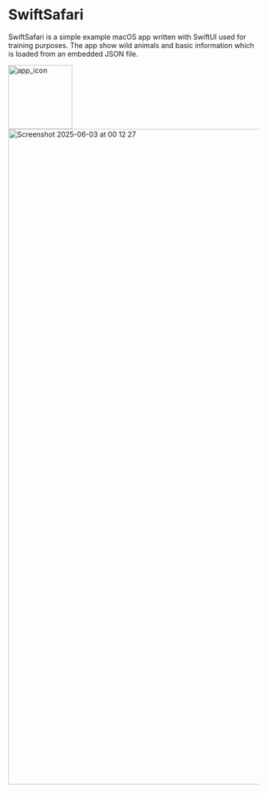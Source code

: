 # SwiftSafari

SwiftSafari is a simple example macOS app written with SwiftUI used for training purposes. The app show wild animals and basic information which is loaded from an embedded JSON file.

<img width="128" alt="app_icon" src="https://github.com/user-attachments/assets/c8da648b-d247-4686-b785-fd4160cd8027" />
<img width="1312" alt="Screenshot 2025-06-03 at 00 12 27" src="https://github.com/user-attachments/assets/20f3699d-fc58-4623-b833-dd835b46c1a0" />
